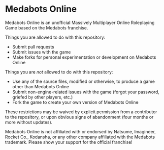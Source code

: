 Medabots Online
===============

Medabots Online is an unofficial Massively Multiplayer Online Roleplaying Game based on the Medabots franchise.

Things you are allowed to do with this repository:
- Submit pull requests
- Submit issues with the game
- Make forks for personal experimentation or development on Medabots Online

Things you are _not_ allowed to do with this repository:
- Use any of the source files, modified or otherwise, to produce a game other than Medabots Online
- Submit non-engine-related issues with the game (forgot your password, griefed by other players, etc.)
- Fork the game to create your own version of Medabots Online

These restrictions may be waived by explicit permission from a contributor to the repository, or upon obvious signs of abandonment (four months or more without updates).

Medabots Online is not affiliated with or endorsed by Natsume, Imagineer, Rocket Co., Kodansha, or any other company affiliated with the Medabots trademark. Please show your support for the official franchise!
